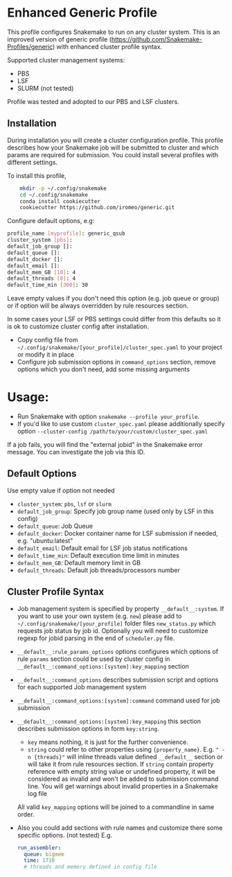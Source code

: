 # Enhanced Generic Profile

This profile configures Snakemake to run on any cluster system. This is an improved version of generic profile (https://github.com/Snakemake-Profiles/generic) with enhanced cluster profile syntax.

Supported cluster management systems:
* PBS
* LSF
* SLURM (not tested)

Profile was tested and adopted to our PBS and LSF clusters.

## Installation

During installation you will create a cluster configuration profile. This profile describes how your Snakemake job will be submitted to cluster and which params are required for submission. You could install several profiles with different settings.
 
To install this profile,
```bash
    mkdir -p ~/.config/snakemake
    cd ~/.config/snakemake
    conda install cookiecutter
    cookiecutter https://github.com/iromeo/generic.git
```

Configure default options, e.g:
```bash
profile_name [myprofile]: generic_qsub
cluster_system [pbs]:
default_job_group []:
default_queue []:
default_docker []:
default_email []:
default_mem_GB [10]: 4
default_threads [8]: 4
default_time_min [300]: 30
```

Leave empty values if you don't need this option (e.g. job queue or group) or if option will be always overridden by rule resources section. 

In some cases your LSF or PBS settings could differ from this defaults so it is ok to customize cluster config after installation. 

* Copy config file from `~/.config/snakemake/[your_profile]/cluster_spec.yaml` to your project or modify it in place
* Configure job submission options in `command_options` section, remove options which you don't need, add some missing arguments

# Usage:

* Run Snakemake with option `snakemake --profile your_profile`. 
* If you'd like to use custom `cluster_spec.yaml` please additionally specify option `--cluster-config /path/to/your/custom/cluster_spec.yaml` 

If a job fails, you will find the "external jobid" in the Snakemake error message.
You can investigate the job via this ID.

## Default Options 

Use empty value if option not needed
* `cluster_system`: `pbs`, `lsf` or `slurm`
* `default_job_group`: Specify job group name (used only by LSF in this config)
* `default_queue`: Job Queue
* `default_docker`: Docker container name for LSF submission if needed, e.g. "ubuntu:latest"
* `default_email`: Default email for LSF job status notifications
* `default_time_min`: Default execution time limit in minutes
* `default_mem_GB`: Default memory limit in GB
* `default_threads`: Default job threads/processors number

## Cluster Profile Syntax

* Job management system is specified by property `__default__:system`. If you want to use your own system (e.g. `new`) please add to `~/.config/snakemake/[your_profile]` folder files `new_status.py` which requests job status by job id. Optionally you will need to customize regexp for jobid parsing in the end of `scheduler.py` file.

* `__default__:rule_params_options` options configures which options of rule `params` section could be used by cluster config in `__default__:command_options:[system]:key_mapping` section 

* `__default__:command_options` describes submission script and options for each supported Job management system

* `__default__:command_options:[system]:command` command used for job submission
* `__default__:command_options:[system]:key_mapping` this section describes submission options in form `key:string`.
  * `key` means nothing, it is just for the further convenience.
  * `string` could refer to other properties using `{property_name}`. E.g. `" -n {threads}"` will inline threads value defined `__default__` section or will take it from rule resources section. If `string` contain property reference with empty string value or undefined property, it will be considered as invalid and won't be added to submission command line. You will get warnings about invalid properties in a Snakemake log file
  
  All valid `key_mapping` options will be joined to a commandline in same order.  
 
* Also you could add sections with rule names and customize there some specific options. (not tested)
   E.g. 

    ```yaml
    run_assembler:
      queue: bigmem
      time: 1710
      # threads and memory defined in config file
    ```
